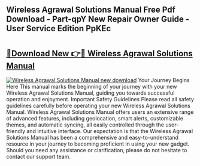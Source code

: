 ## Wireless Agrawal Solutions Manual Free Pdf Download - Part-qpY New Repair Owner Guide - User Service Edition PpKEc

# <h2><a href="http://bc63704.oget.top/?id=Wireless+Agrawal+Solutions+Manual">🔗Download New 👉🔴 Wireless Agrawal Solutions Manual</a></h2>

[![Wireless Agrawal Solutions Manual new download](https://i.imgur.com/5g1atiW.png)](http://bc63704.oget.top/?id=Wireless+Agrawal+Solutions+Manual)
Your Journey Begins Here This manual marks the beginning of your journey with your new Wireless Agrawal Solutions Manual, guiding you towards successful operation and enjoyment. Important Safety Guidelines Please read all safety guidelines carefully before operating your new Wireless Agrawal Solutions Manual. Wireless Agrawal Solutions Manual offers users an extensive range of advanced features, including geolocation, smart alerts, customizable themes, and automatic syncing, all easily controlled through the user-friendly and intuitive interface. Our expectation is that the Wireless Agrawal Solutions Manual has been a comprehensive and easy-to-understand resource in your journey to becoming proficient in using your new gadget. Should you need any assistance or clarification, please do not hesitate to contact our support team.
